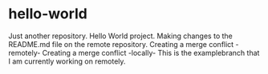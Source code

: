 # hello-world
Just another repository. Hello World project.
Making changes to the README.md file on the remote repository.
Creating a merge conflict -remotely-
Creating a merge conflict -locally-
This is the examplebranch that I am currently working on remotely. 

